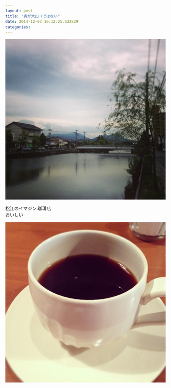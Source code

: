 ```yaml
---
layout: post
title: "奥が大山（ではない"
date: 2014-12-03 16:12:25.532829
categories: 
---
```


![ではない](/assets/images/201407/10554092_606873742765740_70244314_n.jpg)

松江のイマジン.珈琲店  
おいしい

![松江のイマジン.珈琲店](/assets/images/201407/1599281_1539589872936031_1415493868_n.jpg)


